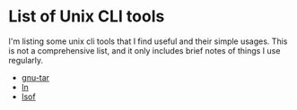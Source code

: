 # List of Unix CLI tools

I'm listing some unix cli tools that I find useful and their simple usages. This is not a comprehensive list, and it only includes brief notes of things I use regularly.

- [gnu-tar](gnu-tar.md) 
- [ln](ln.md) 
- [lsof](lsof.md)
